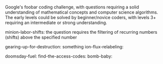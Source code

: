 Google's foobar coding challenge, with questions requiring a solid understanding of mathematical concepts and computer science algorithms. The early levels could be solved by beginner/novice coders, with levels 3+ requiring an intermediate or strong understanding.

minion-labor-shifts: the question requires the filtering of recurring numbers (shifts) above the specified number

gearing-up-for-destruction: something
ion-flux-relabeling:

doomsday-fuel:
find-the-access-codes:
bomb-baby:
